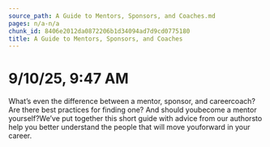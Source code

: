```yaml
---
source_path: A Guide to Mentors, Sponsors, and Coaches.md
pages: n/a-n/a
chunk_id: 8406e2012da0872206b1d34094ad7d9cd0775180
title: A Guide to Mentors, Sponsors, and Coaches
---
```

# 9/10/25, 9:47 AM

What’s even the difference between a mentor, sponsor, and careercoach? Are there best practices for finding one? And should youbecome a mentor yourself?We’ve put together this short guide with advice from our authorsto help you better understand the people that will move youforward in your career.
